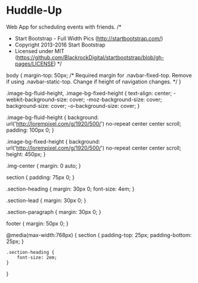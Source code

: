 # Huddle-Up
Web App for scheduling events with friends.
/*
 * Start Bootstrap - Full Width Pics (http://startbootstrap.com/)
 * Copyright 2013-2016 Start Bootstrap
 * Licensed under MIT (https://github.com/BlackrockDigital/startbootstrap/blob/gh-pages/LICENSE)
 */

body {
    margin-top: 50px; /* Required margin for .navbar-fixed-top. Remove if using .navbar-static-top. Change if height of navigation changes. */
}

.image-bg-fluid-height,
.image-bg-fixed-height {
    text-align: center;
    -webkit-background-size: cover;
    -moz-background-size: cover;
    background-size: cover;
    -o-background-size: cover;
}

.image-bg-fluid-height {
	background: url('http://lorempixel.com/g/1920/500/') no-repeat center center scroll;
    padding: 100px 0;
}

.image-bg-fixed-height {
	background: url('http://lorempixel.com/g/1920/500/') no-repeat center center scroll;
    height: 450px;
}

.img-center {
	margin: 0 auto;
}

section {
    padding: 75px 0;
}

.section-heading {
    margin: 30px 0;
    font-size: 4em;
}

.section-lead {
    margin: 30px 0;
}

.section-paragraph {
    margin: 30px 0;
}

footer {
    margin: 50px 0;
}

@media(max-width:768px) {
    section {
        padding-top: 25px;
        padding-bottom: 25px;
    }

    .section-heading {
        font-size: 2em;
    }
}
